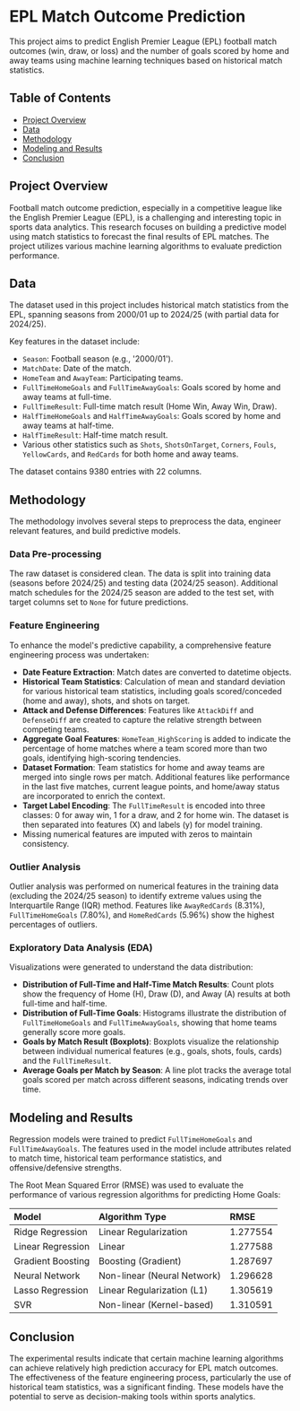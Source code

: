 # EPL Match Outcome Prediction

This project aims to predict English Premier League (EPL) football match outcomes (win, draw, or loss) and the number of goals scored by home and away teams using machine learning techniques based on historical match statistics.

## Table of Contents

- [Project Overview](#project-overview)
- [Data](#data)
- [Methodology](#methodology)
- [Modeling and Results](#modeling-and-results)
- [Conclusion](#conclusion)

## Project Overview

Football match outcome prediction, especially in a competitive league like the English Premier League (EPL), is a challenging and interesting topic in sports data analytics. This research focuses on building a predictive model using match statistics to forecast the final results of EPL matches. The project utilizes various machine learning algorithms to evaluate prediction performance.

## Data

The dataset used in this project includes historical match statistics from the EPL, spanning seasons from 2000/01 up to 2024/25 (with partial data for 2024/25).

Key features in the dataset include:
- `Season`: Football season (e.g., '2000/01').
- `MatchDate`: Date of the match.
- `HomeTeam` and `AwayTeam`: Participating teams.
- `FullTimeHomeGoals` and `FullTimeAwayGoals`: Goals scored by home and away teams at full-time.
- `FullTimeResult`: Full-time match result (Home Win, Away Win, Draw).
- `HalfTimeHomeGoals` and `HalfTimeAwayGoals`: Goals scored by home and away teams at half-time.
- `HalfTimeResult`: Half-time match result.
- Various other statistics such as `Shots`, `ShotsOnTarget`, `Corners`, `Fouls`, `YellowCards`, and `RedCards` for both home and away teams.

The dataset contains 9380 entries with 22 columns.

## Methodology

The methodology involves several steps to preprocess the data, engineer relevant features, and build predictive models.

### Data Pre-processing

The raw dataset is considered clean. The data is split into training data (seasons before 2024/25) and testing data (2024/25 season). Additional match schedules for the 2024/25 season are added to the test set, with target columns set to `None` for future predictions.

### Feature Engineering

To enhance the model's predictive capability, a comprehensive feature engineering process was undertaken:
-   **Date Feature Extraction**: Match dates are converted to datetime objects.
-   **Historical Team Statistics**: Calculation of mean and standard deviation for various historical team statistics, including goals scored/conceded (home and away), shots, and shots on target.
-   **Attack and Defense Differences**: Features like `AttackDiff` and `DefenseDiff` are created to capture the relative strength between competing teams.
-   **Aggregate Goal Features**: `HomeTeam_HighScoring` is added to indicate the percentage of home matches where a team scored more than two goals, identifying high-scoring tendencies.
-   **Dataset Formation**: Team statistics for home and away teams are merged into single rows per match. Additional features like performance in the last five matches, current league points, and home/away status are incorporated to enrich the context.
-   **Target Label Encoding**: The `FullTimeResult` is encoded into three classes: 0 for away win, 1 for a draw, and 2 for home win. The dataset is then separated into features (X) and labels (y) for model training.
-   Missing numerical features are imputed with zeros to maintain consistency.

### Outlier Analysis

Outlier analysis was performed on numerical features in the training data (excluding the 2024/25 season) to identify extreme values using the Interquartile Range (IQR) method. Features like `AwayRedCards` (8.31%), `FullTimeHomeGoals` (7.80%), and `HomeRedCards` (5.96%) show the highest percentages of outliers.

### Exploratory Data Analysis (EDA)

Visualizations were generated to understand the data distribution:
-   **Distribution of Full-Time and Half-Time Match Results**: Count plots show the frequency of Home (H), Draw (D), and Away (A) results at both full-time and half-time.
-   **Distribution of Full-Time Goals**: Histograms illustrate the distribution of `FullTimeHomeGoals` and `FullTimeAwayGoals`, showing that home teams generally score more goals.
-   **Goals by Match Result (Boxplots)**: Boxplots visualize the relationship between individual numerical features (e.g., goals, shots, fouls, cards) and the `FullTimeResult`.
-   **Average Goals per Match by Season**: A line plot tracks the average total goals scored per match across different seasons, indicating trends over time.

## Modeling and Results

Regression models were trained to predict `FullTimeHomeGoals` and `FullTimeAwayGoals`. The features used in the model include attributes related to match time, historical team performance statistics, and offensive/defensive strengths.

The Root Mean Squared Error (RMSE) was used to evaluate the performance of various regression algorithms for predicting Home Goals:

| Model                   | Algorithm Type              | RMSE        |
| :---------------------- | :-------------------------- | :---------- |
| Ridge Regression        | Linear Regularization       | 1.277554    |
| Linear Regression       | Linear                      | 1.277588    |
| Gradient Boosting       | Boosting (Gradient)         | 1.287697    |
| Neural Network          | Non-linear (Neural Network) | 1.296628    |
| Lasso Regression        | Linear Regularization (L1)  | 1.305619    |
| SVR                     | Non-linear (Kernel-based)   | 1.310591    |

## Conclusion

The experimental results indicate that certain machine learning algorithms can achieve relatively high prediction accuracy for EPL match outcomes. The effectiveness of the feature engineering process, particularly the use of historical team statistics, was a significant finding. These models have the potential to serve as decision-making tools within sports analytics.